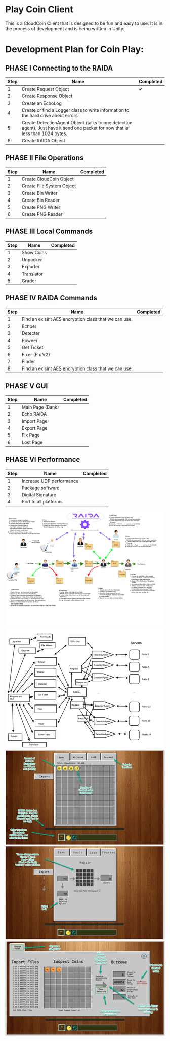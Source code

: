 # Play Coin Client
This is a CloudCoin Client that is designed to be fun and easy to use. It is in the process of development and is being written in Unity.  

# Development Plan for Coin Play:


## PHASE I Connecting to the RAIDA

Step | Name | Completed 
---|---|---
1 | Create Request Object | ✔
2 | Create Response Object|
3| Create an EchoLog|
4 | Create or find a Logger class to write information to the hard drive about errors. |
5 | Create DetectionAgent Object (talks to one detection agent). Just have it send one packet for now that is less than 1024 bytes. |
6 | Create RAIDA Object |


## PHASE II File Operations

Step | Name | Completed 
---|---|---
1 | Create CloudCoin Object| 
2 | Create File System Object| 
3 | Create Bin Writer| 
4 | Create Bin Reader| 
5 | Create PNG Writer| 
6 | Create PNG Reader| 


## PHASE III Local Commands

Step | Name | Completed 
---|---|---
1| Show Coins|
2| Unpacker|
3| Exporter|
4 |Translator|
5 |Grader|


## PHASE IV RAIDA Commands

Step | Name | Completed 
---|---|---
1 | Find an exisint AES encryption class that we can use. |
2 | Echoer|
3 | Detecter|
4 | Powner|
5 | Get Ticket|
6 | Fixer (Fix V2)|
7 | Finder|
8 | Find an exisint AES encryption class that we can use. |

## PHASE V GUI

Step | Name | Completed 
---|---|---
1 |Main Page (Bank)|
2 |Echo RAIDA|
3 | Import Page|
4 |Export Page|
5 |Fix Page|
6 | Lost Page |

## PHASE VI Performance

Step | Name | Completed 
---|---|---
1|Increase UDP performance|
2|Package software|
3|Digital Signature|
4|Port to all platforms|

![Program Diagram](https://github.com/worthingtonse/PlayCoinClient/blob/main/Servant%20Model%20Simple%20Version%201.png)
![Class Plan](https://github.com/worthingtonse/PlayCoinClient/blob/main/ClassPlan.png)
![Bank](https://github.com/worthingtonse/PlayCoinClient/blob/main/Bank%201.png)
![Fracked](https://github.com/worthingtonse/PlayCoinClient/blob/main/Fracked%204.png)
![Import](https://github.com/worthingtonse/PlayCoinClient/blob/main/Import%202.png)
